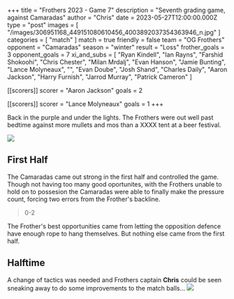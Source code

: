 +++
title = "Frothers 2023 - Game 7"
description = "Seventh grading game, against Camaradas"
author = "Chris"
date = 2023-05-27T12:00:00.000Z
type = "post"
images = [
  "/images/306951168_449151080610456_4003892037354363946_n.jpg"
]
categories = [ "match" ]
match = true
friendly = false
team = "OG Frothers"
opponent = "Camaradas"
season = "winter"
result = "Loss"
frother_goals = 3
opponent_goals = 7
xi_and_subs = [
  "Ryan Kindell",
  "Ian Rayns",
  "Farshid Shokoohi",
  "Chris Chester",
  "Milan Mrdalj",
  "Evan Hanson",
  "Jamie Bunting",
  "Lance Molyneaux",
  "",
  "Evan Doube",
  "Josh Shand",
  "Charles Daily",
  "Aaron Jackson",
  "Harry Furnish",
  "Jarrod Murray",
  "Patrick Cameron"
]

[[scorers]]
scorer = "Aaron Jackson"
goals = 2

[[scorers]]
scorer = "Lance Molyneaux"
goals = 1
+++

Back in the purple and under the lights. The Frothers were out well past bedtime against more mullets and mos than a XXXX tent at a beer festival.

![](/aNpOb8G_460sv.gif)

## First Half

The Camaradas came out strong in the first half and controlled the game. Though not having too many good oportunites, with the Frothers unable to hold on to possesion the Camaradas were able to finally make the pressure count, forcing two errors from the Frother's backline.

> 0-2

The Frother's best opportunities came from letting the opposition defence have enough rope to hang themselves. But nothing else came from the first half.

## Halftime

A change of tactics was needed and Frothers captain **Chris** could be seen sneaking away to do some improvements to the match balls...
![](https://media.giphy.com/media/64jVVzB87tzG/giphy.gif)
